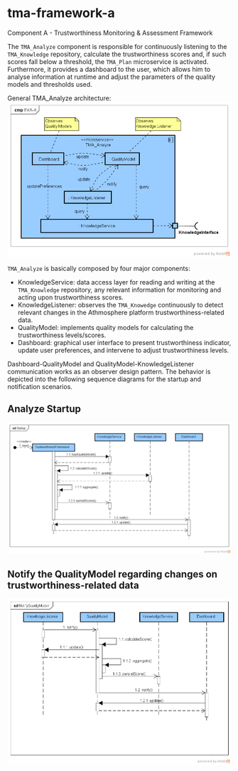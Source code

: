 # tma-framework-a
Component A - Trustworthiness Monitoring &amp; Assessment Framework

The `TMA_Analyze` component is responsible for continuously listening to the `TMA_Knowledge` repository, calculate the trustworthiness scores and, if such scores fall below a threshold, the `TMA_Plan` microservice is activated. Furthermore, it provides a dashboard to the user, which allows him to analyse information at runtime and adjust the parameters of the quality models and thresholds used.

General TMA_Analyze architecture:
![TMA_Analyze](https://github.com/eubr-atmosphere/tma-framework-a/blob/master/architecture/diagrams/TMA-A/TMA-A_Detailed.png)

`TMA_Analyze` is basically composed by four major components:

* KnowledgeService: data access layer for reading and writing at the `TMA_Knowledge` repository, any relevant information for monitoring and acting upon trustworthiness scores.
* KnowledgeListener: observes the `TMA_Knowedge` continuously to detect relevant changes in the Athmosphere platform trustworthiness-related data. 
* QualityModel: implements quality models for calculating the trustworthiness levels/scores.
* Dashboard: graphical user interface to present trustworthiness indicator, update user preferences, and intervene to adjust trustworthiness levels.

Dashboard-QualityModel and QualityModel-KnowledgeListener communication works as an observer design pattern.
The behavior is depicted into the following sequence diagrams for the startup and notification scenarios.

## Analyze Startup
![startup](https://github.com/eubr-atmosphere/tma-framework-a/blob/master/architecture/diagrams/TMA-A/Startup.png)

## Notify the QualityModel regarding changes on trustworthiness-related data
![notify](https://github.com/eubr-atmosphere/tma-framework-a/blob/master/architecture/diagrams/TMA-A/NotifyQualityModel.png)
